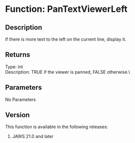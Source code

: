 # Function: PanTextViewerLeft

## Description

If there is more text to the left on the current line, display it.

## Returns

Type: int\
Description: TRUE if the viewer is panned, FALSE otherwise.\

## Parameters

No Parameters

## Version

This function is available in the following releases:

1.  JAWS 21.0 and later
